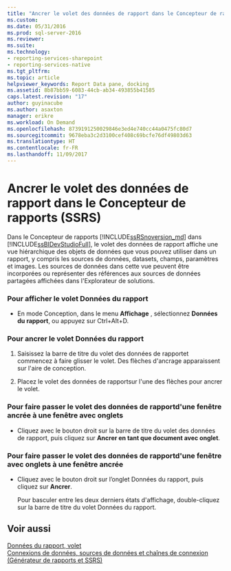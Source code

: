 ```yaml
---
title: "Ancrer le volet des données de rapport dans le Concepteur de rapports (SSRS) | Microsoft Docs"
ms.custom: 
ms.date: 05/31/2016
ms.prod: sql-server-2016
ms.reviewer: 
ms.suite: 
ms.technology:
- reporting-services-sharepoint
- reporting-services-native
ms.tgt_pltfrm: 
ms.topic: article
helpviewer_keywords: Report Data pane, docking
ms.assetid: 8b87bb59-6083-44cb-ab34-493855b41585
caps.latest.revision: "17"
author: guyinacube
ms.author: asaxton
manager: erikre
ms.workload: On Demand
ms.openlocfilehash: 8739191250029846e3ed4e740cc44a0475fc80d7
ms.sourcegitcommit: 9678eba3c2d3100cef408c69bcfe76df49803d63
ms.translationtype: HT
ms.contentlocale: fr-FR
ms.lasthandoff: 11/09/2017
---
```

# <a name="dock-the-report-data-pane-in-report-designer-ssrs"></a>Ancrer le volet des données de rapport dans le Concepteur de rapports (SSRS)
  Dans le Concepteur de rapports [!INCLUDE[ssRSnoversion_md](../../includes/ssrsnoversion-md.md)] dans [!INCLUDE[ssBIDevStudioFull](../../includes/ssbidevstudiofull-md.md)], le volet des données de rapport affiche une vue hiérarchique des objets de données que vous pouvez utiliser dans un rapport, y compris les sources de données, datasets, champs, paramètres et images. Les sources de données dans cette vue peuvent être incorporées ou représenter des références aux sources de données partagées affichées dans l'Explorateur de solutions.  
  
### <a name="to-display-the-report-data-pane"></a>Pour afficher le volet Données du rapport  
  
-   En mode Conception, dans le menu **Affichage** , sélectionnez **Données du rapport**, ou appuyez sur Ctrl+Alt+D.
  
### <a name="to-dock-the-report-data-pane"></a>Pour ancrer le volet Données du rapport  
  
1.  Saisissez la barre de titre du volet des données de rapportet commencez à faire glisser le volet. Des flèches d'ancrage apparaissent sur l'aire de conception.  
  
2.  Placez le volet des données de rapportsur l'une des flèches pour ancrer le volet.  
  
### <a name="to-change-the-report-data-pane-from-a-docked-window-to-a-tabbed-window"></a>Pour faire passer le volet des données de rapportd'une fenêtre ancrée à une fenêtre avec onglets  
  
-   Cliquez avec le bouton droit sur la barre de titre du volet des données de rapport, puis cliquez sur **Ancrer en tant que document avec onglet**.  
  
### <a name="to-change-the-report-data-pane-from-a-tabbed-window-to-a-docked-window"></a>Pour faire passer le volet des données de rapportd'une fenêtre avec onglets à une fenêtre ancrée  
  
-   Cliquez avec le bouton droit sur l’onglet Données du rapport, puis cliquez sur **Ancrer**.  
  
     Pour basculer entre les deux derniers états d'affichage, double-cliquez sur la barre de titre du volet Données du rapport.  
  
## <a name="see-also"></a>Voir aussi  
 [Données du rapport, volet](../../reporting-services/report-data/report-data-pane.md)   
 [Connexions de données, sources de données et chaînes de connexion &#40;Générateur de rapports et SSRS&#41;](../../reporting-services/report-data/data-connections-data-sources-and-connection-strings-report-builder-and-ssrs.md)  
  
  
